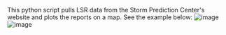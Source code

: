 This python script pulls LSR data from the Storm Prediction Center's website and plots the reports on a map. See the example below: ![image](https://github.com/anthony-illenden/LSR/assets/130492486/74c9afe2-5dc9-4362-ab27-1a22ece25548) ![image](https://github.com/anthony-illenden/Local-Storm-Reports-and-Warnings/assets/130492486/220f05a3-508f-4c71-b1db-18226e6dd1d7)


